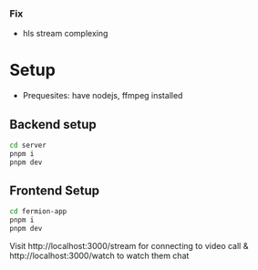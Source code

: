 ### Fix

- hls stream complexing

# Setup

- Prequesites: have nodejs, ffmpeg installed

## Backend setup

```bash
cd server
pnpm i
pnpm dev
```

## Frontend Setup

```bash
cd fermion-app
pnpm i
pnpm dev
```

Visit http://localhost:3000/stream for connecting to video call & http://localhost:3000/watch to watch them chat
